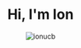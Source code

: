 <h1 align="center">Hi, I'm Ion</h1>

<p align="center"><img src="https://github-readme-streak-stats.herokuapp.com/?user=ionucb&" alt="ionucb" /></p>

